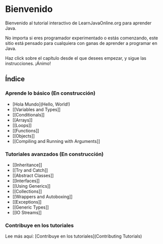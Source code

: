 # Bienvenido

Bienvenido al tutorial interactivo de LearnJavaOnline.org para aprender Java.

No importa si eres programador experimentado o estás comenzando, este sitio está pensado para cualquiera con ganas de aprender a programar en Java.

Haz click sobre el capítulo desde el que desees empezar, y sigue las instrucciones. ¡Ánimo!

Índice
------

### Aprende lo básico (En construcción)

- [Hola Mundo](Hello, World!)
- [[Variables and Types]]
- [[Conditionals]]
- [[Arrays]]
- [[Loops]]
- [[Functions]]
- [[Objects]]
- [[Compiling and Running with Arguments]]

### Tutoriales avanzados (En construcción)

- [[Inheritance]]
- [[Try and Catch]]
- [[Abstract Classes]]
- [[Interfaces]]
- [[Using Generics]]
- [[Collections]]
- [[Wrappers and Autoboxing]]
- [[Exceptions]]
- [[Generic Types]]
- [[IO Streams]]

### Contribuye en los tutoriales

Lee más aquí: [Contribuye en los tutoriales](Contributing Tutorials)
